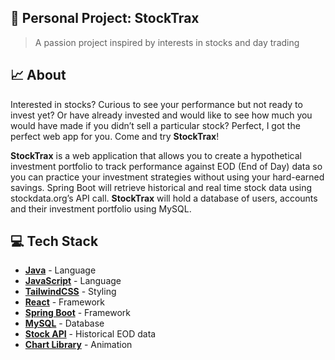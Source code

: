 ## :rocket: Personal Project: **StockTrax**

> A passion project inspired by interests in stocks and day trading 

## 📈 About
Interested in stocks? Curious to see your performance but not ready to invest yet? Or have already invested and would like to see how much you would have made if you didn’t sell a particular stock? Perfect, I got the perfect web app for you. Come and try **StockTrax**!

**StockTrax** is a web application that allows you to create a hypothetical investment portfolio to track performance against EOD (End of Day) data so you can practice your investment strategies without using your hard-earned savings. Spring Boot will retrieve historical and real time stock data using stockdata.org’s API call. **StockTrax** will hold a database of users, accounts and their investment portfolio using MySQL.

## 💻 Tech Stack

- [**Java**](https://swr.vercel.app/) - Language
- [**JavaScript**](https://www.javascript.com/) - Language
- [**TailwindCSS**](https://tailwindcss.com/) - Styling
- [**React**](https://reactjs.org/) - Framework
- [**Spring Boot**](https://start.spring.io/) - Framework
- [**MySQL**](https://www.mysql.com/) - Database
- [**Stock API**](https://www.stockdata.org/) - Historical EOD data
- [**Chart Library**](https://www.highcharts.com/) - Animation
